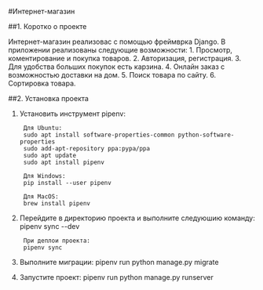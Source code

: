 #Интернет-магазин

##1. Коротко о проекте
    
Интернет-магазин реализовас с помощью фреймврка Django. В приложении
реализованы следующие возможности:
    1. Просмотр, коментирование и покупка товаров.
    2. Авторизация, регистрация.
    3. Для удобства больших покупок есть карзина.
    4. Онлайн заказ с возможностью доставки на дом.
    5. Поиск товара по сайту.
    6. Сортировка товара.

##2. Установка проекта

1. Установить инструмент pipenv:

        Для Ubuntu:
        sudo apt install software-properties-common python-software-properties
        sudo add-apt-repository ppa:pypa/ppa
        sudo apt update
        sudo apt install pipenv

        Для Windows:
        pip install --user pipenv

        Для MacOS:
        brew install pipenv

2. Перейдите в директорию проекта и выполните следуюшию команду:
        pipenv sync --dev
        
        При деплои проекта:
        pipenv sync

3. Выполните миграции:
        pipenv run python manage.py migrate
    
4. Запустите проект:
        pipenv run python manage.py runserver